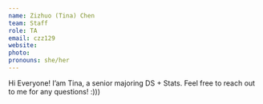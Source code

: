 ```yaml
---
name: Zizhuo (Tina) Chen
team: Staff
role: TA
email: czz129
website: 
photo: 
pronouns: she/her
---
```


Hi Everyone! I’am Tina, a senior majoring DS + Stats. Feel free to reach out to me for any questions! :)))